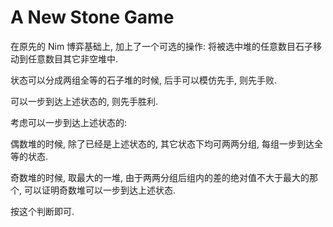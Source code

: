 # A New Stone Game

在原先的 Nim 博弈基础上, 加上了一个可选的操作: 将被选中堆的任意数目石子移动到任意数目其它非空堆中.

状态可以分成两组全等的石子堆的时候, 后手可以模仿先手, 则先手败.

可以一步到达上述状态的, 则先手胜利.

考虑可以一步到达上述状态的:

偶数堆的时候, 除了已经是上述状态的, 其它状态下均可两两分组, 每组一步到达全等的状态.

奇数堆的时候, 取最大的一堆, 由于两两分组后组内的差的绝对值不大于最大的那个, 可以证明奇数堆可以一步到达上述状态.

按这个判断即可.
